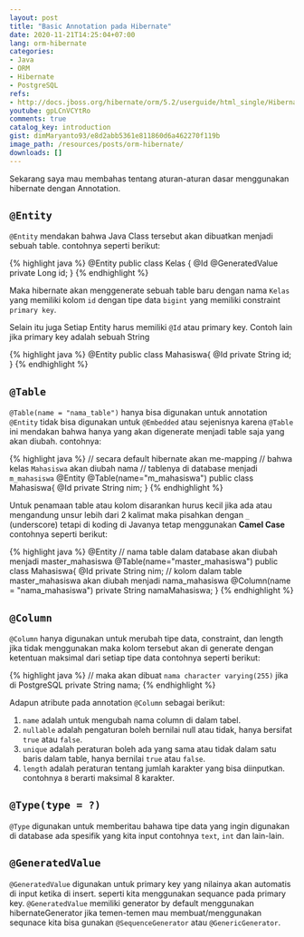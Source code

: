 ```yaml
---
layout: post
title: "Basic Annotation pada Hibernate"
date: 2020-11-21T14:25:04+07:00
lang: orm-hibernate
categories:
- Java
- ORM
- Hibernate
- PostgreSQL
refs: 
- http://docs.jboss.org/hibernate/orm/5.2/userguide/html_single/Hibernate_User_Guide.html
youtube: gpLCnVCYtRo
comments: true
catalog_key: introduction
gist: dimMaryanto93/e8d2abb5361e811860d6a462270f119b
image_path: /resources/posts/orm-hibernate/
downloads: []
---
```


Sekarang saya mau membahas tentang aturan-aturan dasar menggunakan hibernate dengan Annotation.

## `@Entity`

`@Entity` mendakan bahwa Java Class tersebut akan dibuatkan menjadi sebuah table. contohnya seperti berikut:

{% highlight java %}
@Entity
public class Kelas {
  @Id @GeneratedValue
  private Long id;
}
{% endhighlight %}

Maka hibernate akan menggenerate sebuah table baru dengan nama `Kelas` yang memiliki kolom `id` dengan tipe data `bigint` yang memiliki constraint `primary key`. 

Selain itu juga Setiap Entity harus memiliki `@Id` atau primary key. Contoh lain jika primary key adalah sebuah String

{% highlight java %}
@Entity
public class Mahasiswa{
  @Id
  private String id;
}
{% endhighlight %}

## `@Table`

`@Table(name = "nama_table")` hanya bisa digunakan untuk annotation `@Entity` tidak bisa digunakan untuk `@Embedded` atau sejenisnya karena `@Table` ini mendakan bahwa hanya yang akan digenerate menjadi table saja yang akan diubah. contohnya:

{% highlight java %}
// secara default hibernate akan me-mapping
// bahwa kelas `Mahasiswa` akan diubah nama
// tablenya di database menjadi `m_mahasiswa`
@Entity
@Table(name="m_mahasiswa")
public class Mahasiswa{
  @Id
  private String nim;
}
{% endhighlight %}

Untuk penamaan table atau kolom disarankan hurus kecil jika ada atau mengandung unsur lebih dari 2 kalimat maka pisahkan dengan `_` (underscore) tetapi di koding di Javanya tetap menggunakan **Camel Case** contohnya seperti berikut:

{% highlight java %}
@Entity
// nama table dalam database akan diubah menjadi master_mahasiswa
@Table(name="master_mahasiswa")
public class Mahasiswa{
  @Id
  private String nim;
  // kolom dalam table master_mahasiswa akan diubah menjadi nama_mahasiswa
  @Column(name = "nama_mahasiswa")
  private String namaMahasiswa;
}
{% endhighlight %}

## `@Column`

`@Column` hanya digunakan untuk merubah tipe data, constraint, dan length jika tidak menggunakan maka kolom tersebut akan di generate dengan ketentuan maksimal dari setiap tipe data contohnya seperti berikut:

{% highlight java %}
// maka akan dibuat `nama character varying(255)` jika di PostgreSQL
private String nama;
{% endhighlight %}

Adapun atribute pada annotation `@Column` sebagai berikut:

1. `name` adalah untuk mengubah nama column di dalam tabel.
2. `nullable` adalah pengaturan boleh bernilai null atau tidak, hanya bersifat `true` atau `false`.
3. `unique` adalah peraturan boleh ada yang sama atau tidak dalam satu baris dalam table, hanya bernilai `true` atau `false`.
4. `length` adalah peraturan tentang jumlah karakter yang bisa diinputkan. contohnya `8` berarti maksimal 8 karakter.

## `@Type(type = ?)`

`@Type` digunakan untuk memberitau bahawa tipe data yang ingin digunakan di database ada spesifik yang kita input contohnya `text`, `int` dan lain-lain.

## `@GeneratedValue`

`@GeneratedValue` digunakan untuk primary key yang nilainya akan automatis di input ketika di insert. seperti kita menggunakan sequance pada primary key. `@GeneratedValue` memiliki generator by default menggunakan hibernateGenerator jika temen-temen mau membuat/menggunakan sequnace kita bisa gunakan `@SequenceGenerator` atau `@GenericGenerator`.